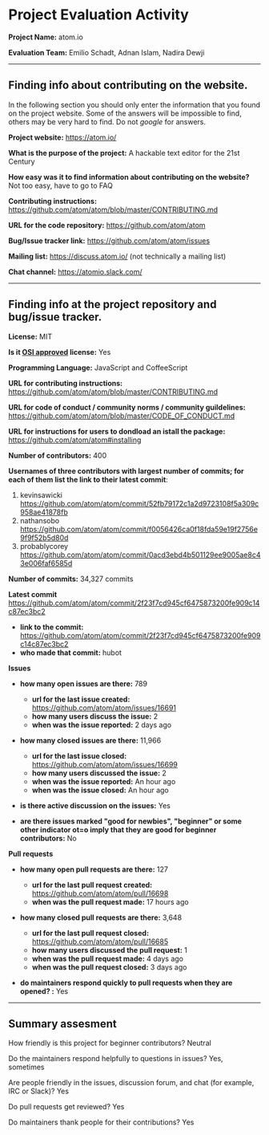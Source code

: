 # Project Evaluation Activity



__Project Name:__  atom.io

__Evaluation Team:__ Emilio Schadt, Adnan Islam, Nadira Dewji

---

## Finding info about contributing on the website. 

In the following section you should only enter the information that you 
found on the project website. Some of the answers will be impossible to find, others
may be very hard to find. Do not _google_ for answers. 

__Project website:__ https://atom.io/

__What is the purpose of the project:__ A hackable text editor for the 21st Century







__How easy was it to find information about contributing on the website?__ Not too easy, have to go to FAQ






__Contributing instructions:__ https://github.com/atom/atom/blob/master/CONTRIBUTING.md

__URL for the code repository:__ https://github.com/atom/atom

__Bug/Issue tracker link:__ https://github.com/atom/atom/issues

__Mailing list:__ https://discuss.atom.io/ (not technically a mailing list)

__Chat channel:__ https://atomio.slack.com/



---

## Finding info at the project repository and bug/issue tracker.

__License:__ MIT

__Is it [OSI approved](https://opensource.org/licenses/alphabetical) license:__ Yes

__Programming Language:__ JavaScript and CoffeeScript

__URL for contributing instructions:__ https://github.com/atom/atom/blob/master/CONTRIBUTING.md

__URL for code of conduct / community norms / community guildelines:__ https://github.com/atom/atom/blob/master/CODE_OF_CONDUCT.md

__URL for instructions for users to dondload an istall the package:__ https://github.com/atom/atom#installing

__Number of contributors:__ 400

__Usernames of three contributors with largest number of commits; for
each of them list the link to their latest commit__:

1. kevinsawicki https://github.com/atom/atom/commit/52fb79172c1a2d9723108f5a309c958ae41878fb
2. nathansobo https://github.com/atom/atom/commit/f0056426ca0f18fda59e19f2756e9f9f52b5d80d
3. probablycorey https://github.com/atom/atom/commit/0acd3ebd4b501129ee9005ae8c43e006faf6585d

__Number of commits:__  34,327 commits

__Latest commit__ https://github.com/atom/atom/commit/2f23f7cd945cf6475873200fe909c14c87ec3bc2
    
- __link to the commit:__ https://github.com/atom/atom/commit/2f23f7cd945cf6475873200fe909c14c87ec3bc2
- __who made that commit:__ hubot


__Issues__

- __how many open issues are there:__ 789
    - __url for the last issue created:__ https://github.com/atom/atom/issues/16691
    - __how many users discuss the issue:__ 2
    - __when was the issue reported:__ 2 days ago

- __how many closed issues are there:__ 11,966
    - __url for the last issue closed:__ https://github.com/atom/atom/issues/16699
    - __how many users discussed the issue:__ 2
    - __when was the issue reported:__ An hour ago
    - __when was the issue closed:__ An hour ago
    
- __is there active discussion on the issues:__ Yes



- __are there issues marked "good for newbies", "beginner" or some other indicator ot=o imply that they
are good for beginner contributors:__ No



__Pull requests__

- __how many open pull requests are there:__ 127
    - __url for the last pull request created:__ https://github.com/atom/atom/pull/16698
    - __when was the pull request made:__ 17 hours ago

- __how many closed pull requests are there:__ 3,648
    - __url for the last pull request closed:__ https://github.com/atom/atom/pull/16685
    - __how many users discussed the pull request:__ 1
    - __when was the pull request made:__ 4 days ago
    - __when was the pull request closed:__ 3 days ago
    
- __do maintainers respond quickly to pull requests when they are opened? :__ Yes





---


## Summary assesment
How friendly is this project for beginner contributors? Neutral


Do the maintainers respond helpfully to questions in issues? Yes, sometimes


Are people friendly in the issues, discussion forum, and chat (for example, IRC or Slack)? Yes



Do pull requests get reviewed? Yes



Do maintainers thank people for their contributions? Yes


